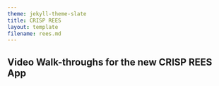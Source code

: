 ```yaml
---
theme: jekyll-theme-slate
title: CRISP REES
layout: template
filename: rees.md
---
```


## Video Walk-throughs for the new CRISP REES App

